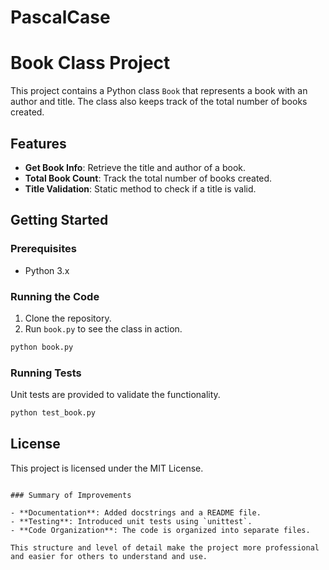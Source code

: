 # PascalCase
# Book Class Project

This project contains a Python class `Book` that represents a book with an author and title. The class also keeps track of the total number of books created.

## Features

- **Get Book Info**: Retrieve the title and author of a book.
- **Total Book Count**: Track the total number of books created.
- **Title Validation**: Static method to check if a title is valid.

## Getting Started

### Prerequisites

- Python 3.x

### Running the Code

1. Clone the repository.
2. Run `book.py` to see the class in action.

```bash
python book.py
```

### Running Tests

Unit tests are provided to validate the functionality.

```bash
python test_book.py
```

## License

This project is licensed under the MIT License.
```

### Summary of Improvements

- **Documentation**: Added docstrings and a README file.
- **Testing**: Introduced unit tests using `unittest`.
- **Code Organization**: The code is organized into separate files.

This structure and level of detail make the project more professional and easier for others to understand and use.